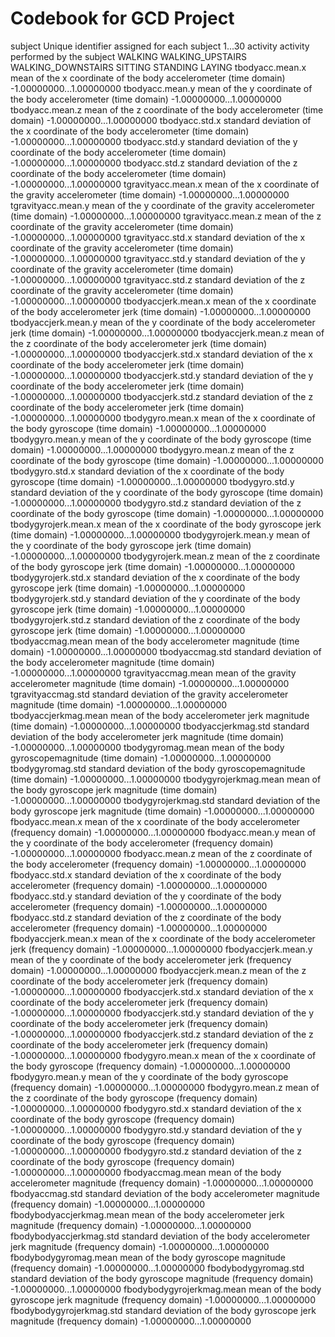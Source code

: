 # Codebook for GCD Project

subject
    Unique identifier assigned for each subject
           1...30
activity
    activity performed by the subject
           WALKING
           WALKING_UPSTAIRS
           WALKING_DOWNSTAIRS
           SITTING
           STANDING
           LAYING
tbodyacc.mean.x
     mean of the x coordinate of the body accelerometer (time domain)
          -1.00000000...1.00000000
tbodyacc.mean.y
     mean of the y coordinate of the body accelerometer (time domain)
          -1.00000000...1.00000000
tbodyacc.mean.z
     mean of the z coordinate of the body accelerometer (time domain)
          -1.00000000...1.00000000
tbodyacc.std.x
     standard deviation of the x coordinate of the body accelerometer (time domain)
          -1.00000000...1.00000000
tbodyacc.std.y
     standard deviation of the y coordinate of the body accelerometer (time domain)
          -1.00000000...1.00000000
tbodyacc.std.z
     standard deviation of the z coordinate of the body accelerometer (time domain)
          -1.00000000...1.00000000
tgravityacc.mean.x
     mean of the x coordinate of the gravity accelerometer (time domain)
          -1.00000000...1.00000000
tgravityacc.mean.y
     mean of the y coordinate of the gravity accelerometer (time domain)
          -1.00000000...1.00000000
tgravityacc.mean.z
     mean of the z coordinate of the gravity accelerometer (time domain)
          -1.00000000...1.00000000
tgravityacc.std.x
     standard deviation of the x coordinate of the gravity accelerometer (time domain)
          -1.00000000...1.00000000
tgravityacc.std.y
     standard deviation of the y coordinate of the gravity accelerometer (time domain)
          -1.00000000...1.00000000
tgravityacc.std.z
     standard deviation of the z coordinate of the gravity accelerometer (time domain)
          -1.00000000...1.00000000
tbodyaccjerk.mean.x
     mean of the x coordinate of the body accelerometer jerk (time domain)
          -1.00000000...1.00000000
tbodyaccjerk.mean.y
     mean of the y coordinate of the body accelerometer jerk (time domain)
          -1.00000000...1.00000000
tbodyaccjerk.mean.z
     mean of the z coordinate of the body accelerometer jerk (time domain)
          -1.00000000...1.00000000
tbodyaccjerk.std.x
     standard deviation of the x coordinate of the body accelerometer jerk (time domain)
          -1.00000000...1.00000000
tbodyaccjerk.std.y
     standard deviation of the y coordinate of the body accelerometer jerk (time domain)
          -1.00000000...1.00000000
tbodyaccjerk.std.z
     standard deviation of the z coordinate of the body accelerometer jerk (time domain)
          -1.00000000...1.00000000
tbodygyro.mean.x
     mean of the x coordinate of the body gyroscope (time domain)
          -1.00000000...1.00000000
tbodygyro.mean.y
     mean of the y coordinate of the body gyroscope (time domain)
          -1.00000000...1.00000000
tbodygyro.mean.z
     mean of the z coordinate of the body gyroscope (time domain)
          -1.00000000...1.00000000
tbodygyro.std.x
     standard deviation of the x coordinate of the body gyroscope (time domain)
          -1.00000000...1.00000000
tbodygyro.std.y
     standard deviation of the y coordinate of the body gyroscope (time domain)
          -1.00000000...1.00000000
tbodygyro.std.z
     standard deviation of the z coordinate of the body gyroscope (time domain)
          -1.00000000...1.00000000
tbodygyrojerk.mean.x
     mean of the x coordinate of the body gyroscope jerk (time domain)
          -1.00000000...1.00000000
tbodygyrojerk.mean.y
     mean of the y coordinate of the body gyroscope jerk (time domain)
          -1.00000000...1.00000000
tbodygyrojerk.mean.z
     mean of the z coordinate of the body gyroscope jerk (time domain)
          -1.00000000...1.00000000
tbodygyrojerk.std.x
     standard deviation of the x coordinate of the body gyroscope jerk (time domain)
          -1.00000000...1.00000000
tbodygyrojerk.std.y
     standard deviation of the y coordinate of the body gyroscope jerk (time domain)
          -1.00000000...1.00000000
tbodygyrojerk.std.z
     standard deviation of the z coordinate of the body gyroscope jerk (time domain)
          -1.00000000...1.00000000
tbodyaccmag.mean
     mean of the body accelerometer magnitude (time domain)
          -1.00000000...1.00000000
tbodyaccmag.std
     standard deviation of the body accelerometer magnitude (time domain)
          -1.00000000...1.00000000
tgravityaccmag.mean
     mean of the gravity accelerometer magnitude (time domain)
          -1.00000000...1.00000000
tgravityaccmag.std
     standard deviation of the gravity accelerometer magnitude (time domain)
          -1.00000000...1.00000000
tbodyaccjerkmag.mean
     mean of the body accelerometer jerk magnitude (time domain)
          -1.00000000...1.00000000
tbodyaccjerkmag.std
     standard deviation of the body accelerometer jerk magnitude (time domain)
          -1.00000000...1.00000000
tbodygyromag.mean
     mean of the body gyroscopemagnitude (time domain)
          -1.00000000...1.00000000
tbodygyromag.std
     standard deviation of the body gyroscopemagnitude (time domain)
          -1.00000000...1.00000000
tbodygyrojerkmag.mean
     mean of the body gyroscope jerk magnitude (time domain)
          -1.00000000...1.00000000
tbodygyrojerkmag.std
     standard deviation of the body gyroscope jerk magnitude (time domain)
          -1.00000000...1.00000000
fbodyacc.mean.x
     mean of the x coordinate of the body accelerometer (frequency domain)
          -1.00000000...1.00000000
fbodyacc.mean.y
     mean of the y coordinate of the body accelerometer (frequency domain)
          -1.00000000...1.00000000
fbodyacc.mean.z
     mean of the z coordinate of the body accelerometer (frequency domain)
          -1.00000000...1.00000000
fbodyacc.std.x
     standard deviation of the x coordinate of the body accelerometer (frequency domain)
          -1.00000000...1.00000000
fbodyacc.std.y
     standard deviation of the y coordinate of the body accelerometer (frequency domain)
          -1.00000000...1.00000000
fbodyacc.std.z
     standard deviation of the z coordinate of the body accelerometer (frequency domain)
          -1.00000000...1.00000000
fbodyaccjerk.mean.x
     mean of the x coordinate of the body accelerometer jerk (frequency domain)
          -1.00000000...1.00000000
fbodyaccjerk.mean.y
     mean of the y coordinate of the body accelerometer jerk (frequency domain)
          -1.00000000...1.00000000
fbodyaccjerk.mean.z
     mean of the z coordinate of the body accelerometer jerk (frequency domain)
          -1.00000000...1.00000000
fbodyaccjerk.std.x
     standard deviation of the x coordinate of the body accelerometer jerk (frequency domain)
          -1.00000000...1.00000000
fbodyaccjerk.std.y
     standard deviation of the y coordinate of the body accelerometer jerk (frequency domain)
          -1.00000000...1.00000000
fbodyaccjerk.std.z
     standard deviation of the z coordinate of the body accelerometer jerk (frequency domain)
          -1.00000000...1.00000000
fbodygyro.mean.x
     mean of the x coordinate of the body gyroscope (frequency domain)
          -1.00000000...1.00000000
fbodygyro.mean.y
     mean of the y coordinate of the body gyroscope (frequency domain)
          -1.00000000...1.00000000
fbodygyro.mean.z
     mean of the z coordinate of the body gyroscope (frequency domain)
          -1.00000000...1.00000000
fbodygyro.std.x
     standard deviation of the x coordinate of the body gyroscope (frequency domain)
          -1.00000000...1.00000000
fbodygyro.std.y
     standard deviation of the y coordinate of the body gyroscope (frequency domain)
          -1.00000000...1.00000000
fbodygyro.std.z
     standard deviation of the z coordinate of the body gyroscope (frequency domain)
          -1.00000000...1.00000000
fbodyaccmag.mean
     mean of the body accelerometer magnitude (frequency domain)
          -1.00000000...1.00000000
fbodyaccmag.std
     standard deviation of the body accelerometer magnitude (frequency domain)
          -1.00000000...1.00000000
fbodybodyaccjerkmag.mean
     mean of the body accelerometer jerk magnitude (frequency domain)
          -1.00000000...1.00000000
fbodybodyaccjerkmag.std
     standard deviation of the body accelerometer jerk magnitude (frequency domain)
          -1.00000000...1.00000000
fbodybodygyromag.mean
     mean of the body gyroscope magnitude (frequency domain)
          -1.00000000...1.00000000
fbodybodygyromag.std
     standard deviation of the body gyroscope magnitude (frequency domain)
          -1.00000000...1.00000000
fbodybodygyrojerkmag.mean
     mean of the body gyroscope jerk magnitude (frequency domain)
          -1.00000000...1.00000000
fbodybodygyrojerkmag.std
     standard deviation of the body gyroscope jerk magnitude (frequency domain)
          -1.00000000...1.00000000
